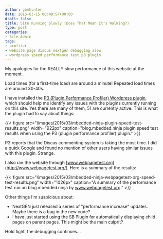 ```yaml
---
author: gbmhunter
date: 2015-03-15 06:49:57+00:00
draft: false
title: Site Running Slowly (Does That Mean It's Walking?)
type: post
categories:
- Site Admin
tags:
- profiler
- website page discus nextgen debugging slow
- wordpress speed performance test p3 plugin
---
```


My apologies for the REALLY slow performance of this website at the moment.

Load times (for a first-time load) are around a minute! Repeated load times are around 30-40s.

I have installed the [P3 (Plugin Performance Profiler) Wordpress plugin](https://wordpress.org/plugins/p3-profiler/), which should help me identify any issues with the plugins currently running on this site. Yes there are many of them, 51 are currently active. This is what the plugin had to say about things:

{{< figure src="/images/2015/03/mbedded-ninja-plugin-speed-test-results.png" width="922px" caption="blog.mbedded.ninja plugin speed test results when using the P3 (plugin performance profiler) plugin."  >}}

P3 reports that the Discus commenting system is taking the most time. I did a quick Google and found no mention of other users having similar issues with this plugin. Strange.

I also ran the website through [www.webpagetest.org](http://www.webpagetest.org/). Here is a summary of the results:

{{< figure src="/images/2015/03/mbedded-ninja-webpagetest-org-speed-test-results.png" width="1026px" caption="A summary of the performance test run on blog.mbedded.ninja by www.webpagetest.org."  >}}

Other things I'm suspicious about:

* NextGEN just released a series of "performance increase" updates. Maybe there is a bug in the new code?
* I have just started using the SB Plugin for automatically displaying child pages on parent pages. This might be the main culprit?

Hold tight, the debugging continues...
